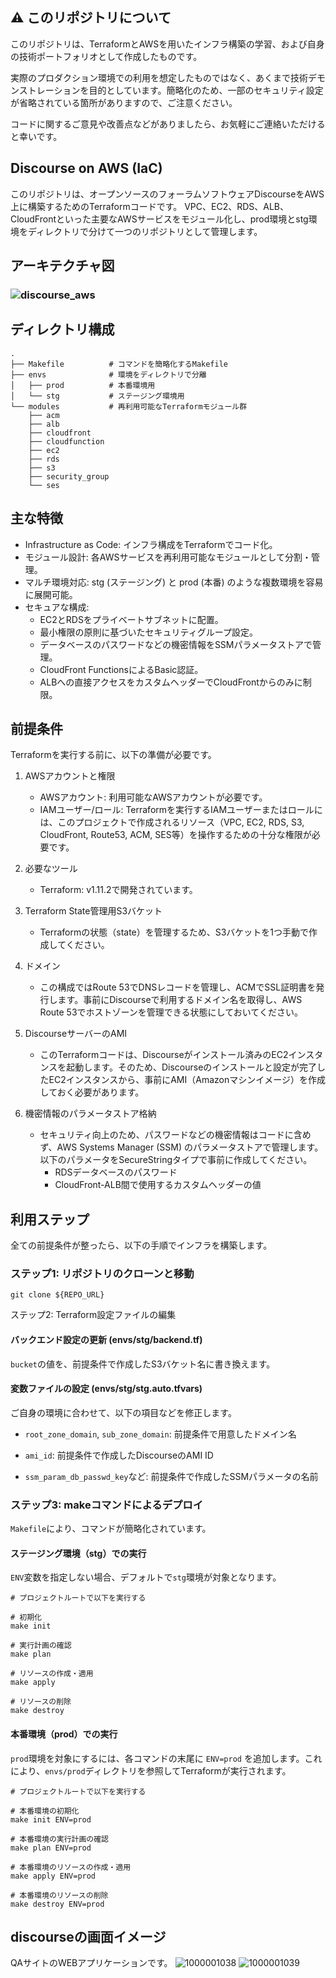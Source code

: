 ## ⚠️ このリポジトリについて
このリポジトリは、TerraformとAWSを用いたインフラ構築の学習、および自身の技術ポートフォリオとして作成したものです。

実際のプロダクション環境での利用を想定したものではなく、あくまで技術デモンストレーションを目的としています。簡略化のため、一部のセキュリティ設定が省略されている箇所がありますので、ご注意ください。

コードに関するご意見や改善点などがありましたら、お気軽にご連絡いただけると幸いです。

## Discourse on AWS (IaC)
このリポジトリは、オープンソースのフォーラムソフトウェアDiscourseをAWS上に構築するためのTerraformコードです。
VPC、EC2、RDS、ALB、CloudFrontといった主要なAWSサービスをモジュール化し、prod環境とstg環境をディレクトリで分けて一つのリポジトリとして管理します。

## アーキテクチャ図

### ![discourse_aws](https://github.com/user-attachments/assets/b871ca8a-c0e0-4f8c-9ac7-be3aea666e76)

##  ディレクトリ構成
```
.
├── Makefile          # コマンドを簡略化するMakefile
├── envs              # 環境をディレクトリで分離
│   ├── prod          # 本番環境用
│   └── stg           # ステージング環境用
└── modules           # 再利用可能なTerraformモジュール群
    ├── acm
    ├── alb
    ├── cloudfront
    ├── cloudfunction
    ├── ec2
    ├── rds
    ├── s3
    ├── security_group
    └── ses
```

## 主な特徴
- Infrastructure as Code: インフラ構成をTerraformでコード化。
- モジュール設計: 各AWSサービスを再利用可能なモジュールとして分割・管理。
- マルチ環境対応: stg (ステージング) と prod (本番) のような複数環境を容易に展開可能。
- セキュアな構成:
  - EC2とRDSをプライベートサブネットに配置。
  - 最小権限の原則に基づいたセキュリティグループ設定。
  - データベースのパスワードなどの機密情報をSSMパラメータストアで管理。
  - CloudFront FunctionsによるBasic認証。
  - ALBへの直接アクセスをカスタムヘッダーでCloudFrontからのみに制限。

## 前提条件
Terraformを実行する前に、以下の準備が必要です。

1. AWSアカウントと権限
   - AWSアカウント: 利用可能なAWSアカウントが必要です。
   - IAMユーザー/ロール: Terraformを実行するIAMユーザーまたはロールには、このプロジェクトで作成されるリソース（VPC, EC2, RDS, S3, CloudFront, Route53, ACM, SES等）を操作するための十分な権限が必要です。

2. 必要なツール
   - Terraform: v1.11.2で開発されています。

3. Terraform State管理用S3バケット
   - Terraformの状態（state）を管理するため、S3バケットを1つ手動で作成してください。

4. ドメイン
   - この構成ではRoute 53でDNSレコードを管理し、ACMでSSL証明書を発行します。事前にDiscourseで利用するドメイン名を取得し、AWS Route 53でホストゾーンを管理できる状態にしておいてください。

5. DiscourseサーバーのAMI
   - このTerraformコードは、Discourseがインストール済みのEC2インスタンスを起動します。そのため、Discourseのインストールと設定が完了したEC2インスタンスから、事前にAMI（Amazonマシンイメージ）を作成しておく必要があります。

6. 機密情報のパラメータストア格納
   - セキュリティ向上のため、パスワードなどの機密情報はコードに含めず、AWS Systems Manager (SSM) のパラメータストアで管理します。以下のパラメータをSecureStringタイプで事前に作成してください。
     - RDSデータベースのパスワード
     - CloudFront-ALB間で使用するカスタムヘッダーの値

## 利用ステップ

全ての前提条件が整ったら、以下の手順でインフラを構築します。

### ステップ1: リポジトリのクローンと移動
```
git clone ${REPO_URL}
```

ステップ2: Terraform設定ファイルの編集
#### バックエンド設定の更新 (envs/stg/backend.tf)
`bucket`の値を、前提条件で作成したS3バケット名に書き換えます。

#### 変数ファイルの設定 (envs/stg/stg.auto.tfvars)
ご自身の環境に合わせて、以下の項目などを修正します。

- `root_zone_domain`, `sub_zone_domain`: 前提条件で用意したドメイン名

- `ami_id`: 前提条件で作成したDiscourseのAMI ID

- `ssm_param_db_passwd_key`など: 前提条件で作成したSSMパラメータの名前

### ステップ3: makeコマンドによるデプロイ
`Makefile`により、コマンドが簡略化されています。

#### ステージング環境（stg）での実行
`ENV`変数を指定しない場合、デフォルトで`stg`環境が対象となります。

```
# プロジェクトルートで以下を実行する

# 初期化
make init

# 実行計画の確認
make plan

# リソースの作成・適用
make apply

# リソースの削除
make destroy
```

#### 本番環境（prod）での実行
`prod`環境を対象にするには、各コマンドの末尾に `ENV=prod` を追加します。これにより、`envs/prod`ディレクトリを参照してTerraformが実行されます。

```
# プロジェクトルートで以下を実行する

# 本番環境の初期化
make init ENV=prod

# 本番環境の実行計画の確認
make plan ENV=prod

# 本番環境のリソースの作成・適用
make apply ENV=prod

# 本番環境のリソースの削除
make destroy ENV=prod
```

## discourseの画面イメージ

QAサイトのWEBアプリケーションです。
![1000001038](https://github.com/user-attachments/assets/228101f7-1bd5-4c0f-be8a-385e2ae09479)
![1000001039](https://github.com/user-attachments/assets/788eb99d-1dc0-427c-8b4f-f3ee8987c043)



